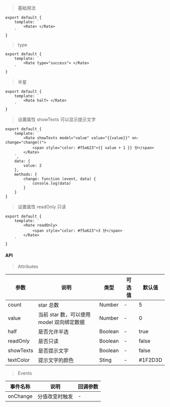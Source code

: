 > 基础用法

    export default {
        template: `
            <Rate> </Rate>
        `
    }

> type

    export default {
        template: `
            <Rate type="success"> </Rate>
        `
    }

> 半星

    export default {
        template: `
            <Rate half> </Rate>
        `
    }

> 设置属性 showTexts 可以显示提示文字

    export default {
        template: `
            <Rate showTexts model="value" value="{{value}}" on-change="change()">
                <span style="color: #f5a623">{{ value + 1 }} 分</span>
            </Rate>
        `,
        data: {
            value: 2
        },
        methods: {
            change: function (event, data) {
                console.log(data)
            }
        }
    }

> 设置属性 readOnly 只读

    export default {
        template: `
            <Rate readOnly>
                <span style="color: #f5a623">3 分</span>
            </Rate>
        `
    }

#### API

> Attributes

参数 | 说明 | 类型 | 可选值 | 默认值
---|---|---|---|---
count | star 总数 | Number | - | 5
value | 当前 star 数，可以使用 model 双向绑定数据 | Number | - | 0
half | 是否允许半选 | Boolean | - | true
readOnly | 是否只读 | Boolean | - | false
showTexts | 是否提示文字 | Boolean | - | false
textColor | 提示文字的颜色 | Sting | - | #1F2D3D


> Events

事件名称 | 说明 | 回调参数
---|---|---
onChange | 分值改变时触发 | -
